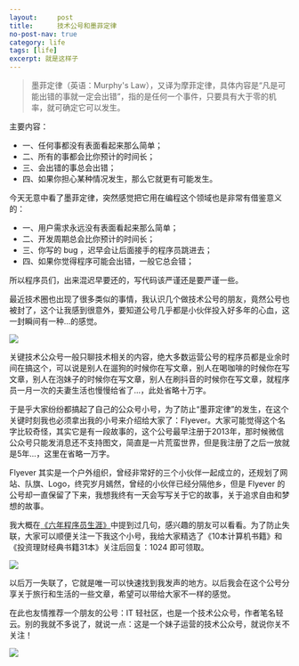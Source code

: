 ```yaml
---
layout:     post
title:      技术公号和墨菲定律
no-post-nav: true
category: life
tags: [life]
excerpt: 就是这样子
---
```


> 墨菲定律（英语：Murphy's Law），又译为摩菲定律，具体内容是“凡是可能出错的事就一定会出错”，指的是任何一个事件，只要具有大于零的机率，就可确定它可以发生。

主要内容：

- 一、任何事都没有表面看起来那么简单；
- 二、所有的事都会比你预计的时间长；
- 三、会出错的事总会出错；
- 四、如果你担心某种情况发生，那么它就更有可能发生。

今天无意中看了墨菲定律，突然感觉把它用在编程这个领域也是非常有借鉴意义的：

- 一、用户需求永远没有表面看起来那么简单；
- 二、开发周期总会比你预计的时间长；
- 三、你写的 bug ，迟早会让后面接手的程序员跳进去；
- 四、如果你觉得程序可能会出错，一般它总会错；

所以程序员们，出来混迟早要还的，写代码该严谨还是要严谨一些。

最近技术圈也出现了很多类似的事情，我认识几个做技术公号的朋友，竟然公号也被封了，这个让我感到很意外，要知道公号几乎都是小伙伴投入好多年的心血，这一封瞬间有一种...的感觉。

![](http://favorites.ren/assets/images/2018/life/gou.gif)

关键技术公众号一般只聊技术相关的内容，绝大多数运营公号的程序员都是业余时间在搞这个，可以说是别人在遛狗的时候你在写文章，别人在喝咖啡的时候你在写文章，别人在泡妹子的时候你在写文章，别人在刷抖音的时候你在写文章，就程序员一月一次的夫妻生活也慢慢给省了...，此处省略十万字。

于是乎大家纷纷都搞起了自己的公众号小号，为了防止“墨菲定律”的发生，在这个关键时刻我也必须拿出我的小号来介绍给大家了：Flyever。大家可能觉得这个名字比较奇怪，其实它是有一段故事的，这个公号最早注册于2013年，那时候微信公众号只能发消息还不支持图文，简直是一片荒蛮世界，但是我注册了之后一放就是5年...，这里在省略一万字。

Flyever 其实是一个户外组织，曾经非常好的三个小伙伴一起成立的，还规划了网站、队旗、Logo，终究岁月嫣然，曾经的小伙伴已经分隔他乡，但是 Flyever 的公号却一直保留了下来，我想我终有一天会写写关于它的故事，关于追求自由和梦想的故事。

我大概在[《六年程序员生涯》](http://www.intelyes.xyz/life/2016/11/20/six-years-program.html)中提到过几句，感兴趣的朋友可以看看。为了防止失联，大家可以顺便关注一下我这个小号，我给大家精选了《10本计算机书籍》和《投资理财经典书籍31本》关注后回复：1024 即可领取。

![](http://favorites.ren/assets/images/2018/life/flyever.jpg)

以后万一失联了，它就是唯一可以快速找到我发声的地方。以后我会在这个公号分享关于旅行和生活的一些文章，希望可以带给大家不一样的感觉。

在此也友情推荐一个朋友的公号：IT 轻社区，也是一个技术公众号，作者笔名轻云。别的我就不多说了，就说一点：这是一个妹子运营的技术公众号，就说你关不关注！

![](http://favorites.ren/assets/images/2018/life/itmind.png)

